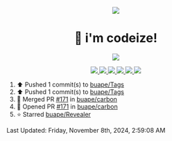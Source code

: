 <p align="center">
    <img src="https://avatars.githubusercontent.com/u/63158950?s=400&u=dd76c829ae30921e131dcbe7c830dc368e2d6e8a&v=4" />
</p>

<h1 align="center">
    👋 i'm codeize!
</h1>

<p align="center">
  <a href="https://skillicons.dev">
    <img align="center" src="https://skillicons.dev/icons?i=discord,bots,ts,nodejs,mysql,postgresql,react,nextjs,tailwindcss" />
  </a>
</p>

<p align="center">
  <a href="https://discord.com/users/668423998777982997">
    <img src="https://nocache.advaith.workers.dev?url=https://img.shields.io/endpoint?url=https://dev.discordprofiles.me/api/badge/status/668423998777982997?simple=true" />
    <img src="https://nocache.advaith.workers.dev?url=https://img.shields.io/endpoint?url=https://dev.discordprofiles.me/api/badge/vscode/668423998777982997" />
    <img src="https://nocache.advaith.workers.dev?url=https://img.shields.io/endpoint?url=https://dev.discordprofiles.me/api/badge/playing/668423998777982997" />
    <img src="https://nocache.advaith.workers.dev?url=https://img.shields.io/endpoint?url=https://dev.discordprofiles.me/api/badge/spotify/668423998777982997" />
    <img src="https://komarev.com/ghpvc/?username=codeize" />
    <img src="https://hits.link/hits?url=https%3A%2F%2Fgithub.com%2FCodeize" />
  </a>
</p>

<!--RECENT_ACTIVITY:start-->
1. ⬆️ Pushed 1 commit(s) to [buape/Tags](https://github.com/buape/Tags)<br>
2. ⬆️ Pushed 1 commit(s) to [buape/Tags](https://github.com/buape/Tags)<br>
3. 🎉 Merged PR [#171](https://github.com/buape/carbon/pull/171) in [buape/carbon](https://github.com/buape/carbon)<br>
4. 💪 Opened PR [#171](https://github.com/buape/carbon/pull/171) in [buape/carbon](https://github.com/buape/carbon)<br>
5. ⭐ Starred [buape/Revealer](https://github.com/buape/Revealer)<br>
<!--RECENT_ACTIVITY:end-->

<!--RECENT_ACTIVITY:last_update-->
Last Updated: Friday, November 8th, 2024, 2:59:08 AM
<!--RECENT_ACTIVITY:last_update_end-->
